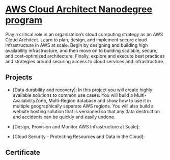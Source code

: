 # [AWS Cloud Architect Nanodegree program](https://www.udacity.com/course/aws-cloud-architect-nanodegree--nd063)
Play a critical role in an organization’s cloud computing strategy as an AWS Cloud Architect. Learn to plan, design, and implement secure cloud infrastructure in AWS at scale. Begin by designing and building high availability infrastructure, and then move on to building scalable, secure, and cost-optimized architecture. Finally, explore and execute best practices and strategies around securing access to cloud services and infrastructure.

## Projects

* [Data durability and recovery]: In this project you will create highly available solutions to common use cases. You will build a Multi-AvailabilityZone, Multi-Region database and show how to use it in multiple geographically separate AWS regions. You will also build a website hosting solution that is versioned so that any data destruction and accidents can be quickly and easily undone.

* [Design, Provision and Monitor AWS Infrastructure at Scale]: 

* [Cloud Security - Protecting Resources and Data in the Cloud]: 

## Certificate



```python

```
